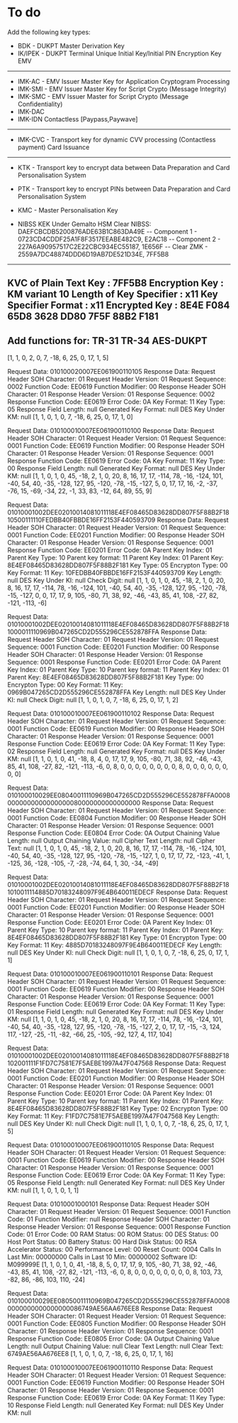 To do
=====
Add the following key types:
* BDK - DUKPT Master Derivation Key
* IK/IPEK - DUKPT Terminal Unique Initial Key/Initial PIN Encryption Key
EMV
---
* IMK-AC - EMV Issuer Master Key for Application Cryptogram Processing
* IMK-SMI - EMV Issuer Master Key for Script Crypto (Message Integrity)
* IMK-SMC - EMV Issuer Master for Script Crypto (Message Confidentiality)
* IMK-DAC
* IMK-IDN
Contactless [Paypass,Paywave]
-----------------------------
* IMK-CVC - Transport key for dynamic CVV processing (Contactless payment)
Card Issuance
-------------
* KTK - Transport key to encrypt data between Data Preparation and Card Personalisation System
* PTK - Transport key to encrypt PINs between Data Preparation and Card Personalisation System
* KMC - Master Personalisation Key


* NIBSS KEK Under Gemalto HSM
Clear NIBSS: DAEFCBCDB5200876ADE63B1C863DA49E
-- Component 1 - 0723CD4CDDF25A1F8F3517EEABE482C9, E2AC18
 -- Component 2 - 227A6A90957517C2E22CBC934EC55187, 1E656F
 -- Clear ZMK - 2559A7DC48874DDD6D19AB7DE521D34E, 7FF5B8
----------------
KVC of Plain Text Key   : 7FF5B8
 Encryption Key          : KM variant 10
 Length of Key Specifier : x11
 Key Specifier
 Format                  : x11
 Encrypted Key           : 8E4E F084 65D8 3628 DD80 7F5F 88B2 F181
 ------------------
 Add functions for:
 TR-31
 TR-34
 AES-DUKPT
 -----------------
 [1, 1, 0, 2, 0, 7, -18, 6, 25, 0, 17, 1, 5]

Request Data: 010100020007EE061900110105
Response Data: 
Request Header SOH Character: 01
Request Header Version: 01
Request Sequence: 0002
Function Code: EE0619
Function Modifier: 00
Response Header SOH Character: 01
Response Header Version: 01
Response Sequence: 0002
Response Function Code: EE0619
Error Code: 0A
Key Format: 11
Key Type: 05
Response Field Length: null
Generated Key Format: null
DES Key Under KM: null
[1, 1, 0, 1, 0, 7, -18, 6, 25, 0, 17, 1, 0]

Request Data: 010100010007EE061900110100
Response Data: 
Request Header SOH Character: 01
Request Header Version: 01
Request Sequence: 0001
Function Code: EE0619
Function Modifier: 00
Response Header SOH Character: 01
Response Header Version: 01
Response Sequence: 0001
Response Function Code: EE0619
Error Code: 0A
Key Format: 11
Key Type: 00
Response Field Length: null
Generated Key Format: null
DES Key Under KM: null
[1, 1, 0, 1, 0, 45, -18, 2, 1, 0, 20, 8, 16, 17, 17, -114, 78, -16, -124, 101, -40, 54, 40, -35, -128, 127, 95, -120, -78, -15, -127, 5, 0, 17, 17, 16, -2, -37, -76, 15, -69, -34, 22, -1, 33, 83, -12, 64, 89, 55, 9]

Request Data: 01010001002DEE02010014081011118E4EF08465D83628DD807F5F88B2F1810500111110FEDBB40FBBDE16FF2153F440593709
Response Data: 
Request Header SOH Character: 01
Request Header Version: 01
Request Sequence: 0001
Function Code: EE0201
Function Modifier: 00
Response Header SOH Character: 01
Response Header Version: 01
Response Sequence: 0001
Response Function Code: EE0201
Error Code: 0A
Parent Key Index: 01
Parent Key Type: 10
Parent key format: 11
Parent Key Index: 01
Parent Key: 8E4EF08465D83628DD807F5F88B2F181
Key Type: 05
Encrypton Type: 00
Key Format: 11
Key: 10FEDBB40FBBDE16FF2153F440593709
Key Length: null
DES Key Under KI: null
Check Digit: null
[1, 1, 0, 1, 0, 45, -18, 2, 1, 0, 20, 8, 16, 17, 17, -114, 78, -16, -124, 101, -40, 54, 40, -35, -128, 127, 95, -120, -78, -15, -127, 0, 0, 17, 17, 9, 105, -80, 71, 38, 92, -46, -43, 85, 41, 108, -27, 82, -121, -113, -6]

Request Data: 01010001002DEE02010014081011118E4EF08465D83628DD807F5F88B2F181000011110969B047265CD2D555296CE552878FFA
Response Data: 
Request Header SOH Character: 01
Request Header Version: 01
Request Sequence: 0001
Function Code: EE0201
Function Modifier: 00
Response Header SOH Character: 01
Response Header Version: 01
Response Sequence: 0001
Response Function Code: EE0201
Error Code: 0A
Parent Key Index: 01
Parent Key Type: 10
Parent key format: 11
Parent Key Index: 01
Parent Key: 8E4EF08465D83628DD807F5F88B2F181
Key Type: 00
Encrypton Type: 00
Key Format: 11
Key: 0969B047265CD2D555296CE552878FFA
Key Length: null
DES Key Under KI: null
Check Digit: null
[1, 1, 0, 1, 0, 7, -18, 6, 25, 0, 17, 1, 2]

Request Data: 010100010007EE061900110102
Response Data: 
Request Header SOH Character: 01
Request Header Version: 01
Request Sequence: 0001
Function Code: EE0619
Function Modifier: 00
Response Header SOH Character: 01
Response Header Version: 01
Response Sequence: 0001
Response Function Code: EE0619
Error Code: 0A
Key Format: 11
Key Type: 02
Response Field Length: null
Generated Key Format: null
DES Key Under KM: null
[1, 1, 0, 1, 0, 41, -18, 8, 4, 0, 17, 17, 9, 105, -80, 71, 38, 92, -46, -43, 85, 41, 108, -27, 82, -121, -113, -6, 0, 8, 0, 0, 0, 0, 0, 0, 0, 0, 8, 0, 0, 0, 0, 0, 0, 0, 0]

Request Data: 010100010029EE08040011110969B047265CD2D555296CE552878FFA00080000000000000000080000000000000000
Response Data: 
Request Header SOH Character: 01
Request Header Version: 01
Request Sequence: 0001
Function Code: EE0804
Function Modifier: 00
Response Header SOH Character: 01
Response Header Version: 01
Response Sequence: 0001
Response Function Code: EE0804
Error Code: 0A
Output Chaining Value Length: null
Output Chaining Value: null
Cipher Text Length: null
Cipher Text: null
[1, 1, 0, 1, 0, 45, -18, 2, 1, 0, 20, 8, 16, 17, 17, -114, 78, -16, -124, 101, -40, 54, 40, -35, -128, 127, 95, -120, -78, -15, -127, 1, 0, 17, 17, 72, -123, -41, 1, -125, 36, -128, -105, -7, -28, -74, 64, 1, 30, -34, -49]

Request Data: 01010001002DEE02010014081011118E4EF08465D83628DD807F5F88B2F181010011114885D70183248097F9E4B640011EDECF
Response Data: 
Request Header SOH Character: 01
Request Header Version: 01
Request Sequence: 0001
Function Code: EE0201
Function Modifier: 00
Response Header SOH Character: 01
Response Header Version: 01
Response Sequence: 0001
Response Function Code: EE0201
Error Code: 0A
Parent Key Index: 01
Parent Key Type: 10
Parent key format: 11
Parent Key Index: 01
Parent Key: 8E4EF08465D83628DD807F5F88B2F181
Key Type: 01
Encrypton Type: 00
Key Format: 11
Key: 4885D70183248097F9E4B640011EDECF
Key Length: null
DES Key Under KI: null
Check Digit: null
[1, 1, 0, 1, 0, 7, -18, 6, 25, 0, 17, 1, 1]

Request Data: 010100010007EE061900110101
Response Data: 
Request Header SOH Character: 01
Request Header Version: 01
Request Sequence: 0001
Function Code: EE0619
Function Modifier: 00
Response Header SOH Character: 01
Response Header Version: 01
Response Sequence: 0001
Response Function Code: EE0619
Error Code: 0A
Key Format: 11
Key Type: 01
Response Field Length: null
Generated Key Format: null
DES Key Under KM: null
[1, 1, 0, 1, 0, 45, -18, 2, 1, 0, 20, 8, 16, 17, 17, -114, 78, -16, -124, 101, -40, 54, 40, -35, -128, 127, 95, -120, -78, -15, -127, 2, 0, 17, 17, -15, -3, 124, 117, -127, -25, -11, -82, -66, 25, -105, -92, 127, 4, 117, 104]

Request Data: 01010001002DEE02010014081011118E4EF08465D83628DD807F5F88B2F18102001111F1FD7C7581E7F5AEBE1997A47F047568
Response Data: 
Request Header SOH Character: 01
Request Header Version: 01
Request Sequence: 0001
Function Code: EE0201
Function Modifier: 00
Response Header SOH Character: 01
Response Header Version: 01
Response Sequence: 0001
Response Function Code: EE0201
Error Code: 0A
Parent Key Index: 01
Parent Key Type: 10
Parent key format: 11
Parent Key Index: 01
Parent Key: 8E4EF08465D83628DD807F5F88B2F181
Key Type: 02
Encrypton Type: 00
Key Format: 11
Key: F1FD7C7581E7F5AEBE1997A47F047568
Key Length: null
DES Key Under KI: null
Check Digit: null
[1, 1, 0, 1, 0, 7, -18, 6, 25, 0, 17, 1, 5]

Request Data: 010100010007EE061900110105
Response Data: 
Request Header SOH Character: 01
Request Header Version: 01
Request Sequence: 0001
Function Code: EE0619
Function Modifier: 00
Response Header SOH Character: 01
Response Header Version: 01
Response Sequence: 0001
Response Function Code: EE0619
Error Code: 0A
Key Format: 11
Key Type: 05
Response Field Length: null
Generated Key Format: null
DES Key Under KM: null
[1, 1, 0, 1, 0, 1, 1]

Request Data: 01010001000101
Response Data: 
Request Header SOH Character: 01
Request Header Version: 01
Request Sequence: 0001
Function Code: 01
Function Modifier: null
Response Header SOH Character: 01
Response Header Version: 01
Response Sequence: 0001
Response Function Code: 01
Error Code: 00
RAM Status: 00
ROM Status: 00
DES Status: 00
Host Port Status: 00
Battery Status: 00
Hard Disk Status: 00
RSA Accelerator Status: 00
Performance Level: 00
Reset Count: 0004
Calls In Last Min: 00000000
Calls in Last 10 Min: 00000002
Software ID: M099999E
[1, 1, 0, 1, 0, 41, -18, 8, 5, 0, 17, 17, 9, 105, -80, 71, 38, 92, -46, -43, 85, 41, 108, -27, 82, -121, -113, -6, 0, 8, 0, 0, 0, 0, 0, 0, 0, 0, 8, 103, 73, -82, 86, -86, 103, 110, -24]

Request Data: 010100010029EE08050011110969B047265CD2D555296CE552878FFA00080000000000000000086749AE56AA676EE8
Response Data: 
Request Header SOH Character: 01
Request Header Version: 01
Request Sequence: 0001
Function Code: EE0805
Function Modifier: 00
Response Header SOH Character: 01
Response Header Version: 01
Response Sequence: 0001
Response Function Code: EE0805
Error Code: 0A
Output Chaining Value Length: null
Output Chaining Value: null
Clear Text Length: null
Clear Text: 6749AE56AA676EE8
[1, 1, 0, 1, 0, 7, -18, 6, 25, 0, 17, 1, 16]

Request Data: 010100010007EE061900110110
Response Data: 
Request Header SOH Character: 01
Request Header Version: 01
Request Sequence: 0001
Function Code: EE0619
Function Modifier: 00
Response Header SOH Character: 01
Response Header Version: 01
Response Sequence: 0001
Response Function Code: EE0619
Error Code: 0A
Key Format: 11
Key Type: 10
Response Field Length: null
Generated Key Format: null
DES Key Under KM: null
